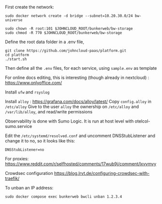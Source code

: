 First create the network:

    sudo docker network create -d bridge --subnet=10.20.30.0/24 bw-universe

    sudo chown -R root:101 $JOHNCLOUD_ROOT/bunkerweb/bw-storage
    sudo chmod -R 770 $JOHNCLOUD_ROOT/bunkerweb/bw-storage

Define the root data folder in a .env file, 

    git clone https://github.com/johncloud-paas/platform.git
    cd platform
    ./start.sh

Then define all the `.env` files, for each service, using `sample.env` as template

For online docs editing, this is interesting (though already in nextcloud) : https://www.onlyoffice.com/

Install `ufw` and `rsyslog`

Install `alloy` : https://grafana.com/docs/alloy/latest/
Copy `config.alloy` in `/etc/alloy`
Give to the user `alloy` the ownership on `/etc/alloy` and `/var/lib/alloy`, and read/write permissions

Observability is done with Sumo Logic. It is run at host level with otelcol-sumo.service

Edit the `/etc/systemd/resolved.conf` and uncomment DNSStubListener and change it to no, so it looks like this:
    
    DNSStubListener=no
    
For proxies:
https://www.reddit.com/r/selfhosted/comments/17wub9j/comment/lxvvmvy

Crowdsec configuration
https://blog.lrvt.de/configuring-crowdsec-with-traefik/

To unban an IP address:

    sudo docker compose exec bunkerweb bwcli unban 1.2.3.4
